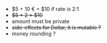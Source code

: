 * $5 + 10 € = $10 if rate is 2:1
* ~~$5 * 2 = $10~~
* amount must be private
* ~~side-effects for Dollar, it is mutable ?~~
* money rounding ?